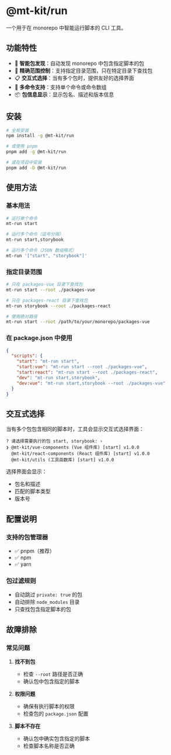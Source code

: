 # @mt-kit/run

一个用于在 monorepo 中智能运行脚本的 CLI 工具。

## 功能特性

- 🚀 **智能包发现**：自动发现 monorepo 中包含指定脚本的包
- 🎯 **精确范围控制**：支持指定目录范围，只在特定目录下查找包
- 📋 **交互式选择**：当有多个包时，提供友好的选择界面
- 🔧 **多命令支持**：支持单个命令或命令数组
- 📦 **包信息显示**：显示包名、描述和版本信息

## 安装

```bash
# 全局安装
npm install -g @mt-kit/run

# 或使用 pnpm
pnpm add -g @mt-kit/run

# 或在项目中安装
pnpm add -D @mt-kit/run
```

## 使用方法

### 基本用法

```bash
# 运行单个命令
mt-run start

# 运行多个命令（逗号分隔）
mt-run start,storybook

# 运行多个命令（JSON 数组格式）
mt-run '["start", "storybook"]'
```

### 指定目录范围

```bash
# 只在 packages-vue 目录下查找包
mt-run start --root ./packages-vue

# 只在 packages-react 目录下查找包
mt-run storybook --root ./packages-react

# 使用绝对路径
mt-run start --root /path/to/your/monorepo/packages-vue
```

### 在 package.json 中使用

```json
{
  "scripts": {
    "start": "mt-run start",
    "start:vue": "mt-run start --root ./packages-vue",
    "start:react": "mt-run start --root ./packages-react",
    "dev": "mt-run start,storybook",
    "dev:vue": "mt-run start,storybook --root ./packages-vue"
  }
}
```

## 交互式选择

当有多个包包含相同的脚本时，工具会显示交互式选择界面：

```text
? 请选择需要执行的包 start, storybook: ›
❯ @mt-kit/vue-components (Vue 组件库) [start] v1.0.0
  @mt-kit/react-components (React 组件库) [start] v1.0.0
  @mt-kit/utils (工具函数库) [start] v1.0.0
```

选择界面会显示：

- 包名和描述
- 匹配的脚本类型
- 版本号

## 配置说明

### 支持的包管理器

- ✅ pnpm（推荐）
- ✅ npm
- ✅ yarn

### 包过滤规则

- 自动跳过 `private: true` 的包
- 自动排除 `node_modules` 目录
- 只查找包含指定脚本的包

## 故障排除

### 常见问题

1. **找不到包**
   + 检查 `--root` 路径是否正确
   + 确认包中包含指定的脚本

2. **权限问题**
   + 确保有执行脚本的权限
   + 检查包的 `package.json` 配置

3. **脚本不存在**
   + 确认包中确实包含指定的脚本
   + 检查脚本名称是否正确

